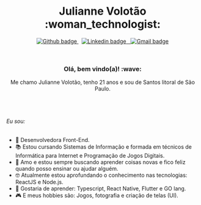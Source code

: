 
<h1 align="center"> Julianne Volotão :woman_technologist:	</h1>

<p align="center"> 
  <a href="https://github.com/juliannevolotao"> 
    <img src="https://img.shields.io/badge/-Github-black?style=flat&logo=Github&logoColor=white&link=https://github.com/juliannevolotao" alt="Github badge" />
  </a>
  &nbsp; 
  <a href="https://www.linkedin.com/in/juliannevolotao/"> 
    <img src="https://img.shields.io/badge/-LinkedIn-blue?style=flat&logo=Linkedin&logoColor=white&link=https://www.linkedin.com/in/juliannevolotao/" alt="Linkedin badge" />
  &nbsp; 
  <a href="mailto:julivolotao@gmail.com"> 
    <img src="https://img.shields.io/badge/-Gmail-red?style=flat&logo=Gmail&logoColor=white&link=mailto:julivolotao@gmail.com" alt="Gmail badge" />
  </a>
</p>

<br>

<h3 align="center"> Olá, bem vindo(a)! :wave: </h3>

<p align="center"> Me chamo Julianne Volotão, tenho 21 anos e sou de Santos litoral de São Paulo. </p>

<br>
<br>

<h6> Eu sou: </h6>

- :purple_heart: Desenvolvedora Front-End.
- :books: Estou cursando Sistemas de Informação e formada em técnicos de Informática para Internet e Programação de Jogos Digitais.
- :hugs: Amo e estou sempre buscando aprender coisas novas e fico feliz quando posso ensinar ou ajudar alguém.
- :nerd_face: Atualmente estou aprofundando o conhecimento nas tecnologias: ReactJS e Node.js.
- :dart: Gostaria de aprender: Typescript, React Native, Flutter e GO lang.
- :video_game: E meus hobbies são: Jogos, fotografia e criação de telas (UI).

<br>


<!--
**juliannevolotao/JulianneVolotao** is a ✨ _special_ ✨ repository because its `README.md` (this file) appears on your GitHub profile.

Here are some ideas to get you started:

- 🔭 I’m currently working on ...
- 🌱 I’m currently learning ...
- 👯 I’m looking to collaborate on ...
- 🤔 I’m looking for help with ...
- 💬 Ask me about ...
- 📫 How to reach me: ...
- 😄 Pronouns: ...
- ⚡ Fun fact: ...
-->
